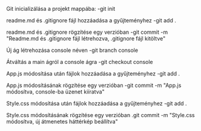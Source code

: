 Git inicializálása a projekt mappába:
    -git init

readme.md és .gitignore fájl hozzáadása a gyűjteményhez
    -git add .

readme.md és .gitignore rögzítése egy verzióban
    -git commit -m "Readme.md és .gitignore fájl létrehozva, .gitignore fájl kitöltve"

Új ág létrehozása console néven
    -git branch console

Átváltás a main ágról a console ágra
    -git checkout console

App.js módosítása után fájlok hozzáadása a gyűjteményhez
    -git add .

App.js módosításának rögzítése egy verzióban
    -git commit -m "App.js módosítva, console-ba üzenet kiíratva"

Style.css módosítása után fájlok hozzáadása a gyűjteményhez
    -git add .

Style.css módosításának rögzítése egy verzióban
    .git commit -m "Style.css módosítva, új átmenetes háttérkép beállítva"
